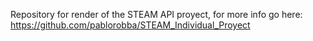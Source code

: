 Repository for render of the STEAM API proyect, for more info go here: https://github.com/pablorobba/STEAM_Individual_Proyect
